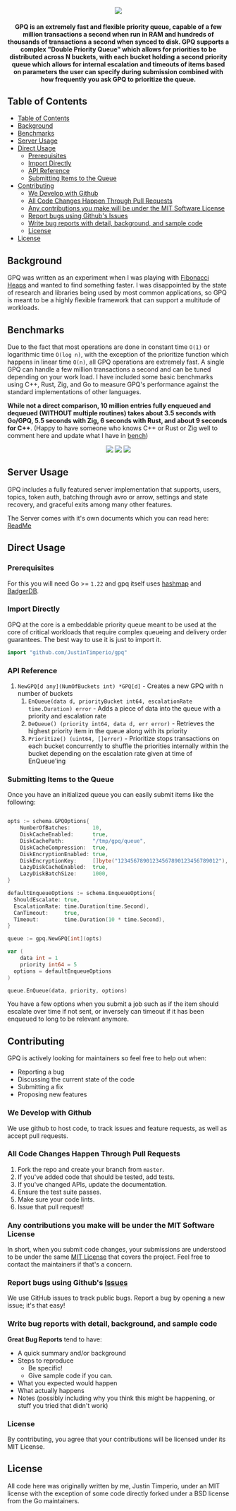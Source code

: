 <p align="center">
  <img src="./docs/gpq.png">
</p>

<h4 align="center">
	GPQ is an extremely fast and flexible priority queue, capable of a few million transactions a second when run in RAM and hundreds of thousands of transactions a second when synced to disk. GPQ supports a complex "Double Priority Queue" which allows for priorities to be distributed across N buckets, with each bucket holding a second priority queue which allows for internal escalation and timeouts of items based on parameters the user can specify during submission combined with how frequently you ask GPQ to prioritize the queue.
</h4>


## Table of Contents
- [Table of Contents](#table-of-contents)
- [Background](#background)
- [Benchmarks](#benchmarks)
- [Server Usage](#server-usage)
- [Direct Usage](#direct-usage)
  - [Prerequisites](#prerequisites)
  - [Import Directly](#import-directly)
  - [API Reference](#api-reference)
  - [Submitting Items to the Queue](#submitting-items-to-the-queue)
- [Contributing](#contributing)
  - [We Develop with Github](#we-develop-with-github)
  - [All Code Changes Happen Through Pull Requests](#all-code-changes-happen-through-pull-requests)
  - [Any contributions you make will be under the MIT Software License](#any-contributions-you-make-will-be-under-the-mit-software-license)
  - [Report bugs using Github's Issues](#report-bugs-using-githubs-issues)
  - [Write bug reports with detail, background, and sample code](#write-bug-reports-with-detail-background-and-sample-code)
  - [License](#license)
- [License](#license-1)

## Background
GPQ was written as an experiment when I was playing with [Fibonacci Heaps](https://en.wikipedia.org/wiki/Fibonacci_heap) and wanted to find something faster. I was disappointed by the state of research and libraries being used by most common applications, so GPQ is meant to be a highly flexible framework that can support a multitude of workloads.


## Benchmarks
Due to the fact that most operations are done in constant time `O(1)` or logarithmic time `O(log n)`, with the exception of the prioritize function which happens in linear time `O(n)`, all GPQ operations are extremely fast. A single GPQ can handle a few million transactions a second and can be tuned depending on your work load. I have included some basic benchmarks using C++, Rust, Zig, and Go to measure GPQ's performance against the standard implementations of other languages. 

**While not a direct comparison, 10 million entries fully enqueued and dequeued (WITHOUT multiple routines) takes about 3.5 seconds with Go/GPQ, 5.5 seconds with Zig, 6 seconds with Rust, and about 9 seconds for C++**. (Happy to have someone who knows C++ or Rust or Zig well to comment here and update what I have in [bench](https://github.com/JustinTimperio/gpq/tree/master/bench))


<p align="center">
  <img src="./docs/Queue-Speed-WITHOUT-Reprioritize.png">
  <img src="./docs/Queue-Speed-WITH-Reprioritize.png">
  <img src="./docs/Reprioritize-All-Buckets-Every-100-Milliseconds-VS-No-Reprioritze.png">
</p>


## Server Usage
GPQ includes a fully featured server implementation that supports, users, topics, token auth, batching through avro or arrow, settings and state recovery, and graceful exits among many other features.

The Server comes with it's own documents which you can read here: [ReadMe](https://github.com/JustinTimperio/gpq/server)


## Direct Usage

### Prerequisites 
For this you will need Go >= `1.22` and gpq itself uses [hashmap](https://github.com/cornelk/hashmap) and [BadgerDB](https://github.com/dgraph-io/badger). 

### Import Directly
GPQ at the core is a embeddable priority queue meant to be used at the core of critical workloads that require complex queueing and delivery order guarantees. The best way to use it is just to import it.


```go
import "github.com/JustinTimperio/gpq"
```


### API Reference
1. `NewGPQ[d any](NumOfBuckets int) *GPQ[d]` - Creates a new GPQ with n number of buckets 
   1. `EnQueue(data d, priorityBucket int64, escalationRate time.Duration) error` - Adds a piece of data into the queue with a priority and escalation rate 
   2. `DeQueue() (priority int64, data d, err error)` - Retrieves the highest priority item in the queue along with its priority
   3. `Prioritize() (uint64, []error)` - Prioritize stops transactions on each bucket concurrently to shuffle the priorities internally within the bucket depending on the escalation rate given at time of EnQueue'ing


### Submitting Items to the Queue
Once you have an initialized queue you can easily submit items like the following:
```go

opts := schema.GPQOptions{
	NumberOfBatches:       10,
	DiskCacheEnabled:      true,
	DiskCachePath:         "/tmp/gpq/queue",
	DiskCacheCompression:  true,
	DiskEncryptionEnabled: true,
	DiskEncryptionKey:     []byte("12345678901234567890123456789012"),
	LazyDiskCacheEnabled:  true,
	LazyDiskBatchSize:     1000,
}

defaultEnqueueOptions := schema.EnqueueOptions{
  ShouldEscalate: true,
  EscalationRate: time.Duration(time.Second),
  CanTimeout:     true,
  Timeout:        time.Duration(10 * time.Second),
}

queue := gpq.NewGPQ[int](opts)

var (
	data int = 1
	priority int64 = 5 
  options = defaultEnqueueOptions
)

queue.EnQueue(data, priority, options)

```

You have a few options when you submit a job such as if the item should escalate over time if not sent, or inversely can timeout if it has been enqueued to long to be relevant anymore.

## Contributing
GPQ is actively looking for maintainers so feel free to help out when:

- Reporting a bug
- Discussing the current state of the code
- Submitting a fix
- Proposing new features

### We Develop with Github
We use github to host code, to track issues and feature requests, as well as accept pull requests.

### All Code Changes Happen Through Pull Requests
1. Fork the repo and create your branch from `master`.
2. If you've added code that should be tested, add tests.
3. If you've changed APIs, update the documentation.
4. Ensure the test suite passes.
5. Make sure your code lints.
6. Issue that pull request!

### Any contributions you make will be under the MIT Software License
In short, when you submit code changes, your submissions are understood to be under the same [MIT License](http://choosealicense.com/licenses/mit/) that covers the project. Feel free to contact the maintainers if that's a concern.

### Report bugs using Github's [Issues](https://github.com/JustinTimperio/gpq/issues)
We use GitHub issues to track public bugs. Report a bug by opening a new issue; it's that easy!

### Write bug reports with detail, background, and sample code
**Great Bug Reports** tend to have:

- A quick summary and/or background
- Steps to reproduce
  - Be specific!
  - Give sample code if you can.
- What you expected would happen
- What actually happens
- Notes (possibly including why you think this might be happening, or stuff you tried that didn't work)

### License
By contributing, you agree that your contributions will be licensed under its MIT License.

## License
All code here was originally written by me, Justin Timperio, under an MIT license with the exception of some code directly forked under a BSD license from the Go maintainers.